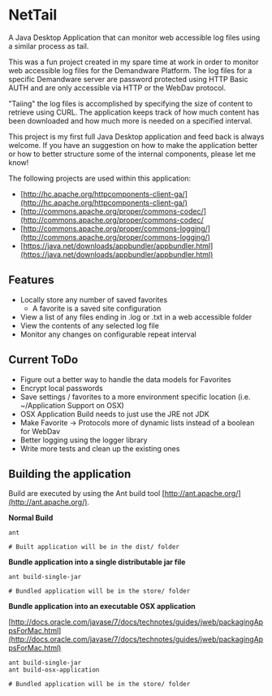 NetTail
=======

A Java Desktop Application that can monitor web accessible log files using a similar process as tail.

This was a fun project created in my spare time at work in order to monitor web accessible log files for the Demandware Platform.  The log files for a specific Demandware server are password protected using HTTP Basic AUTH and are only accessible via HTTP or the WebDav protocol.

"Taiing" the log files is accomplished by specifying the size of content to retrieve using CURL. The application keeps track of how much content has been downloaded and how much more is needed on a specified interval.

This project is my first full Java Desktop application and feed back is always welcome. If you have an suggestion on how to make the application better or how to better structure some of the internal components, please let me know!

The following projects are used within this application:
* [http://hc.apache.org/httpcomponents-client-ga/](http://hc.apache.org/httpcomponents-client-ga/)
* [http://commons.apache.org/proper/commons-codec/](http://commons.apache.org/proper/commons-codec/
* [http://commons.apache.org/proper/commons-logging/](http://commons.apache.org/proper/commons-logging/)
* [https://java.net/downloads/appbundler/appbundler.html](https://java.net/downloads/appbundler/appbundler.html)

## Features
* Locally store any number of saved favorites
	* A favorite is a saved site configuration
* View a list of any files ending in .log or .txt in a web accessible folder
* View the contents of any selected log file
* Monitor any changes on configurable repeat interval

## Current ToDo

* Figure out a better way to handle the data models for Favorites
* Encrypt local passwords
* Save settings / favorites to a more environment specific location (i.e. ~/Application Support on OSX)
* OSX Application Build needs to just use the JRE not JDK
* Make Favorite -> Protocols more of dynamic lists instead of a boolean for WebDav
* Better logging using the logger library 
* Write more tests and clean up the existing ones

## Building the application

Build are executed by using the Ant build tool [http://ant.apache.org/](http://ant.apache.org/).

**Normal Build**

```
ant

# Built application will be in the dist/ folder
```

**Bundle application into a single distributable jar file**

```
ant build-single-jar

# Bundled application will be in the store/ folder
```

**Bundle application into an executable OSX application**

[http://docs.oracle.com/javase/7/docs/technotes/guides/jweb/packagingAppsForMac.html](http://docs.oracle.com/javase/7/docs/technotes/guides/jweb/packagingAppsForMac.html)

```
ant build-single-jar
ant build-osx-application

# Bundled application will be in the store/ folder
```

